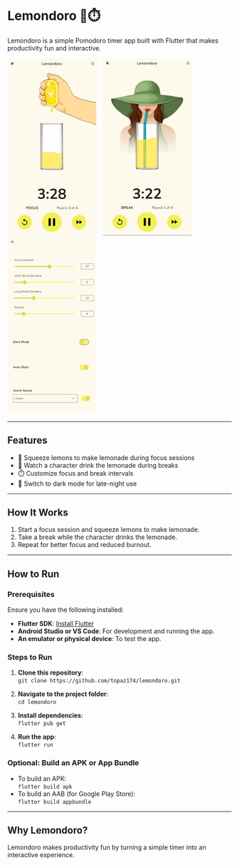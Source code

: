 # Lemondoro 🍋⏱️  
Lemondoro is a simple Pomodoro timer app built with Flutter that makes productivity fun and interactive.

<img src="images/image1.jpg" width="200" style="display:inline-block; margin-right:10px;" />  
<img src="images/image2.jpg" width="200" style="display:inline-block; margin-right:10px;" />  
<img src="images/image3.jpg" width="200" style="display:inline-block;" />

---

## Features  
- 🍋 Squeeze lemons to make lemonade during focus sessions  
- 🧃 Watch a character drink the lemonade during breaks  
- ⏱️ Customize focus and break intervals  
- 🌙 Switch to dark mode for late-night use  

---

## How It Works  
1. Start a focus session and squeeze lemons to make lemonade.  
2. Take a break while the character drinks the lemonade.  
3. Repeat for better focus and reduced burnout.  

---

## How to Run  

### Prerequisites  
Ensure you have the following installed:  
- **Flutter SDK**: [Install Flutter](https://flutter.dev/docs/get-started/install)  
- **Android Studio or VS Code**: For development and running the app.  
- **An emulator or physical device**: To test the app.  

### Steps to Run  
1. **Clone this repository**:  
   `git clone https://github.com/topaz174/lemondoro.git`

2. **Navigate to the project folder**:  
   `cd lemondoro`

3. **Install dependencies**:  
   `flutter pub get`

4. **Run the app**:  
   `flutter run`

### Optional: Build an APK or App Bundle  
- To build an APK:  
   `flutter build apk`
- To build an AAB (for Google Play Store):  
   `flutter build appbundle`

---

## Why Lemondoro?  
Lemondoro makes productivity fun by turning a simple timer into an interactive experience.
